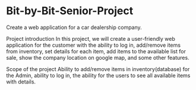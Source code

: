 # Bit-by-Bit-Senior-Project
 Create a web application for a car dealership company.

 Project introduction 
 In this project, we will create a user-friendly web application for the customer with the ability to log in, add/remove items from inventory, set details for each item, add items to the available list for sale, show the company location on google map, and some other features.
 
 Scope of the project
 Ability to add/remove items in inventory(database) for the Admin, ability to log in, the ability for the users to see all available items with details.
